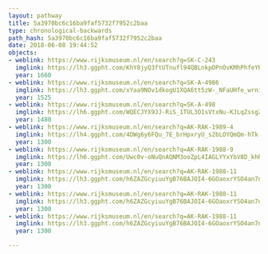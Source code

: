 ```yaml
---
layout: pathway
title: 5a3970bc6c16ba9faf5732f7952c2baa
type: chronological-backwards
path_hash: 5a3970bc6c16ba9faf5732f7952c2baa
date: 2018-06-08 19:44:52
objects:
- weblink: https://www.rijksmuseum.nl/en/search?q=SK-C-243
  imglink: https://lh3.ggpht.com/KhY8jyQ3ftUTnufl94QBLnkpOPnOvKMhPhfeYR3bCIOB16v22cTmEUAYfC87-zUVdRhAxN8lPJ0n6JnVyuCokpN9X6A=s200
  year: 1660
- weblink: https://www.rijksmuseum.nl/en/search?q=SK-A-4986
  imglink: https://lh3.ggpht.com/xYaa9NOv1dkogU1XQA6tt5zW-_NFaUHfe_wrnipCi3ofU84kMzV1wJXo1kw-bQAtS3oY6oIM8ZiE4M5fAd39Oq9XvA=s200
  year: 1525
- weblink: https://www.rijksmuseum.nl/en/search?q=SK-A-498
  imglink: https://lh6.ggpht.com/WQECJYX9JJ-RiS_1TUL3O1sVtxNu-KJLqZssgZAX_Df86spRRLqBMk81__QstWJV3b9eBqGFCz5lDNSnmGcEEpPGbQ=s200
  year: 1480
- weblink: https://www.rijksmuseum.nl/en/search?q=AK-RAK-1989-4
  imglink: https://lh4.ggpht.com/4DWg6y6FQu_7E_brHpxryU_s2bLOYQmQm-hTk-uNKMQc1QXrhtdHkbbf6bevy4I-Ah5qc_gWcJs9E5lxcvlPer37pXA=s200
  year: 1300
- weblink: https://www.rijksmuseum.nl/en/search?q=AK-RAK-1988-9
  imglink: https://lh6.ggpht.com/Uwc0v-oNuQnAQNM3ooZpL4IAGLYYxYbV8D_khRvdDvzOJTtFas44o0xjzBwBpfrv0ukeGLSCZufgJf9WxWv0iOPNZUE=s200
  year: 1300
- weblink: https://www.rijksmuseum.nl/en/search?q=AK-RAK-1988-11
  imglink: https://lh3.ggpht.com/h6ZAZGcyiuuYgB76BAJOI4-6GOaoxrYSO4an7n9ioJjw2_szRGyk1_radhG-MNeKJKyFGow_dgnDLSZ8C9w5zn5j_fM=s200
  year: 1300
- weblink: https://www.rijksmuseum.nl/en/search?q=AK-RAK-1988-11
  imglink: https://lh3.ggpht.com/h6ZAZGcyiuuYgB76BAJOI4-6GOaoxrYSO4an7n9ioJjw2_szRGyk1_radhG-MNeKJKyFGow_dgnDLSZ8C9w5zn5j_fM=s200
  year: 1300
- weblink: https://www.rijksmuseum.nl/en/search?q=AK-RAK-1988-11
  imglink: https://lh3.ggpht.com/h6ZAZGcyiuuYgB76BAJOI4-6GOaoxrYSO4an7n9ioJjw2_szRGyk1_radhG-MNeKJKyFGow_dgnDLSZ8C9w5zn5j_fM=s200
  year: 1300

---
```

